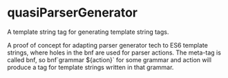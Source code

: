 # quasiParserGenerator
A template string tag for generating template string tags.

A proof of concept for adapting parser generator tech to ES6 template
strings, where holes in the bnf are used for parser actions. The
meta-tag is called bnf, so bnf\`grammar ${action}\` for some grammar
and action will produce a tag for template strings written in
that grammar.
